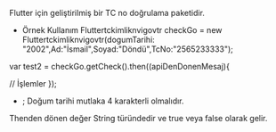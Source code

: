 Flutter için geliştirilmiş bir TC no doğrulama paketidir.

- Örnek Kullanım 
Fluttertckimliknvigovtr checkGo = new Fluttertckimliknvigovtr(dogumTarihi: "2002",Ad:"İsmail",Soyad:"Döndü",TcNo:"2565233333");

var test2 = checkGo.getCheck().then((apiDenDonenMesaj){

// İşlemler
});

- ; 
Doğum tarihi mutlaka 4 karakterli olmalıdır.

Thenden dönen değer String türündedir ve true veya false olarak gelir.
